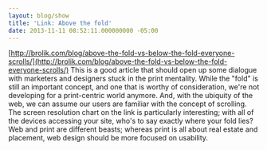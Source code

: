 ```yaml
---
layout: blog/show
title: 'Link: Above the fold'
date: 2013-11-11 08:52:11.000000000 -05:00
---
```


[http://brolik.com/blog/above-the-fold-vs-below-the-fold-everyone-scrolls/](http://brolik.com/blog/above-the-fold-vs-below-the-fold-everyone-scrolls/) This is a good article that should open up some dialogue with marketers and designers stuck in the print mentality. While the "fold" is still an important concept, and one that is worthy of consideration, we're not developing for a print-centric world anymore. And, with the ubiquity of the web, we can assume our users are familiar with the concept of scrolling. The screen resolution chart on the link is particularly interesting; with all of the devices accessing your site, who's to say exactly where your fold lies? Web and print are different beasts; whereas print is all about real estate and placement, web design should be more focused on usability.
